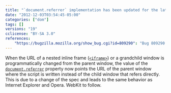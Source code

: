 ```yaml
---
title: "`document.referrer` implementation has been updated for the latest spec"
date: "2012-12-03T03:54:45-05:00"
categories: ["dom"]
tags: []
versions: "19"
cclicense: "BY-SA 3.0"
references:
    "https://bugzilla.mozilla.org/show_bug.cgi?id=809290": "Bug 809290 – document.referrer should be based on the script entry point"
---
```

When the URL of a nested inline frame ([`<iframe>`](https://developer.mozilla.org/en-US/docs/Web/HTML/Element/iframe)) or a grandchild window is programmatically changed from the parent window, the value of the [`document.referrer`](https://developer.mozilla.org/en-US/docs/Web/API/document.referrer) property now points the URL of the parent window where the script is written instead of the child window that refers directly. This is due to a change of the spec and leads to the same behavior as Internet Explorer and Opera. WebKit to follow.
